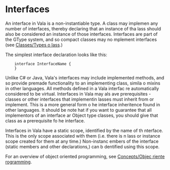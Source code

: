 # Interfaces

An interface in Vala is a non-instantiable type. A class may implemen any number of interfaces, thereby declaring that an instance of tha lass should also be considered an instance of those interfaces. Interfaces are part of the GType system, and so compact classes may no mplement interfaces (see [Classes/Types o lass](http://wiki.gnome.org/action/show/Projects/Vala/Manual/Export/Vala/Manual/Classes#Types_of_class).)

The simplest interface declaration looks like this:

```vala
	interface InterfaceName {
	}
```

Unlike C\# or Java, Vala's interfaces may include implemented methods, and so provide premade functionality to an implementing class, simila o mixins in other languages. All methods defined in a Vala interfac re automatically considered to be virtual. Interfaces in Vala may als ave prerequisites - classes or other interfaces that implementin lasses must inherit from or implement. This is a more general form o he interface inheritence found in other languages. It should be note hat if you want to guarantee that all implementors of an interface ar Object type classes, you should give that class as a prerequisite fo he interface.

Interfaces in Vala have a static scope, identified by the name of th nterface. This is the only scope associated with them (i.e. there is n lass or instance scope created for them at any time.) Non-instanc embers of the interface (static members and other declarations,) can b dentified using this scope.

For an overview of object oriented programming, see [Concepts/Objec riente rogramming](http://wiki.gnome.org/action/show/Projects/Vala/Manual/Export/Vala/Manual/Concepts#Object_oriented_programming).
